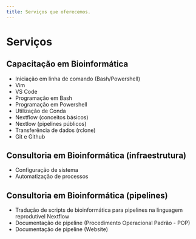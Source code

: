 ```yaml
---
title: Serviços que oferecemos.
---
```


# Serviços

## Capacitação em Bioinformática
- Iniciação em linha de comando (Bash/Powershell)
- Vim
- VS Code
- Programação em Bash
- Programação em Powershell
- Utilização de Conda
- Nextflow (conceitos básicos)
- Nextlow (pipelines públicos)
- Transferência de dados (rclone)
- Git e Github

## Consultoria em Bioinformática (infraestrutura)
- Configuração de sistema
- Automatização de processos

## Consultoria em Bioinformática (pipelines)
- Tradução de scripts de bioinformática para pipelines na linguagem reprodutível Nextflow
- Documentação de pipeline (Procedimento Operacional Padrão - POP)
- Documentação de pipeline (Website)